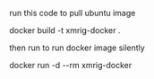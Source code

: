 run this code to pull ubuntu image

docker build -t xmrig-docker .


then run to run docker image silently

docker run -d --rm xmrig-docker

